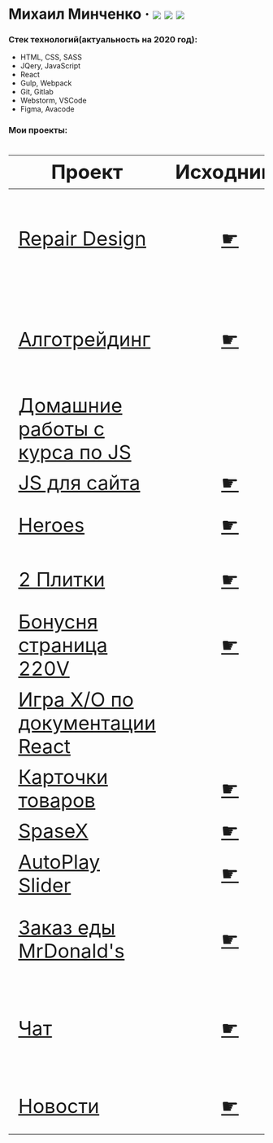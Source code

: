 # Михаил Минченко &middot; [![](https://img.shields.io/badge/resume-HH-red)](https://spb.hh.ru/resume/a11195f5ff0811cf5d0039ed1f35337a4e6175) [![](https://img.shields.io/badge/-telegram-0088cc)](https://t.me/Mike_M_A) [![](https://img.shields.io/badge/-LinkedIn-blue)](https://www.linkedin.com/in/%D0%BC%D0%B8%D1%85%D0%B0%D0%B8%D0%BB-%D0%BC%D0%B8%D0%BD%D1%87%D0%B5%D0%BD%D0%BA%D0%BE-8051331b8/)

### Стек технологий(актуальность на 2020 год):

- HTML, CSS, SASS
- JQery, JavaScript
- React
- Gulp, Webpack
- Git, Gitlab
- Webstorm, VSCode
- Figma, Avacode

### Мои проекты:

<div class="w3-responsive">
<font size="12px">
<table style="font-size: 80%" width="100%" class="w3-table-all notranslate" id="myTable">
<thead>
<tr class="w3-white">
<th width="40%">Проект</th>
<th>Исходники</th>
<th width="60%">Технологии</th>
<th>Категория</th>
</tr>
</thead>
<tbody>
<tr>
<td ><a href="https://from0toweb.github.io/repair-design/src/">Repair Design</a></td>
<td align="center"><a href="https://github.com/from0toweb/repair-design">&#9755;</td>
<td>HTML, CSS, Sass, Jquery, JS, PHP</td>
<td align="center">Вёрстка</td>
</tr>
<tr>
<td><a href="https://from0toweb.github.io/diplom/src/">Алготрейдинг</a></td>
<td align="center"><a href="https://github.com/from0toweb/diplom">&#9755;</td>
<td>HTML, CSS, Sass, Jquery, JS, PHP</td>
<td align="center">Вёрстка</td>
</tr>
<tr>
<td><a href="https://github.com/from0toweb/glo_js">Домашние работы с курса по JS</a></td>
  <td></td>
<td>JS</td>
<td align="center">JS</td>
</tr>
<tr>
<td><a href="https://from0toweb.github.io/glo_js/">JS для сайта</a></td>
  <td align="center"><a href="https://github.com/from0toweb/glo_js/tree/diplom">&#9755;</td>
<td>JS, CSS</td>
<td align="center">JS</td>
</tr>
<tr>
<td><a href="https://from0toweb.github.io/JS_Glo/">Heroes</a></td>
<td align="center"><a href="https://github.com/from0toweb/JS_Glo/tree/lesson_competition">&#9755;</td>
<td>HTML, CSS, JS</td>
<td align="center">JS</td>
</tr>
<tr>
<td><a href="https://from0toweb.github.io/2plitki/2plitki/">2 Плитки</a></td>
<td align="center"><a href="https://github.com/from0toweb/2plitki">&#9755;</td>
<td>HTML, CSS, JS, AJAX</td>
<td align="center">Верстка</td>
</tr>
<tr>
<td><a href="https://from0toweb.github.io/bonus_220v/src/">Бонусня страница 220V</a></td>
<td align="center"><a href="https://github.com/from0toweb/bonus_220v">&#9755;</td>
<td>HTML, CSS, JS</td>
<td align="center">Верстка</td>
</tr>
<tr>
<td><a href="https://github.com/from0toweb/learn_react">Игра X/O по документации React</a></td>
<td></td>
<td>React</td>
<td align="center">React</td>
</tr>
<tr>
<td><a href="https://from0toweb.github.io/test_cards/test_cards">Карточки товаров</a></td>
<td align="center"><a href="https://github.com/from0toweb/test_cards">&#9755;</td>
<td>HTML, CSS, JS</td>
<td align="center">JS</td>
</tr>
<tr>
<td><a href="https://space-x-react.vercel.app/">SpaseX</a></td>
<td align="center"><a href="https://github.com/from0toweb/spaceX_react">&#9755;</td>
<td>React</td>
<td align="center">React</td>
</tr>
<tr>
<td><a href="https://youthful-agnesi-ac969c.netlify.app/">AutoPlay Slider</a></td>
<td align="center"><a href="https://github.com/from0toweb/react_test">&#9755;</td>
<td>React</td>
<td align="center">React</td>
</tr>
<tr>
<td><a href="https://glo-react.vercel.app/">Заказ еды MrDonald's</a></td>
<td align="center"><a href="https://github.com/from0toweb/glo_react/tree/complete">&#9755;</td>
<td>React, FireBase, Context</td>
<td align="center">SPA, React</td>
</tr>
<tr>
<td><a href="https://react-chat.vercel.app/">Чат</a></td>
<td align="center"><a href="https://github.com/from0toweb/react_chat">&#9755;</td>
<td>React, NodeJs, Express, Socket</td>
<td align="center">SPA, React</td>
</tr>
<tr>
<td><a href="https://react-test2-beta.vercel.app/">Новости</a></td>
<td align="center"><a href="https://github.com/from0toweb/react_test2">&#9755;</td>
<td>React, Redux</td>
<td align="center">SPA, React</td>
</tr>
</tbody>
</table>
</font>
</div>
</br>
